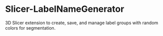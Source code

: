 # Slicer-LabelNameGenerator
3D Slicer extension to create, save, and manage label groups with random colors for segmentation.
